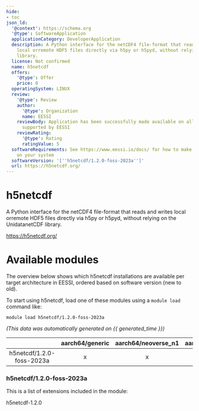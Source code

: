 ```yaml
---
hide:
- toc
json_ld:
  '@context': https://schema.org
  '@type': SoftwareApplication
  applicationCategory: DeveloperApplication
  description: A Python interface for the netCDF4 file-format that reads and writes
    local orremote HDF5 files directly via h5py or h5pyd, without relying on the UnidatanetCDF
    library.
  license: Not confirmed
  name: h5netcdf
  offers:
    '@type': Offer
    price: 0
  operatingSystem: LINUX
  review:
    '@type': Review
    author:
      '@type': Organization
      name: EESSI
    reviewBody: Application has been successfully made available on all architectures
      supported by EESSI
    reviewRating:
      '@type': Rating
      ratingValue: 5
  softwareRequirements: See https://www.eessi.io/docs/ for how to make EESSI available
    on your system
  softwareVersion: '[''h5netcdf/1.2.0-foss-2023a'']'
  url: https://h5netcdf.org/
---
```


h5netcdf
========


A Python interface for the netCDF4 file-format that reads and writes local orremote HDF5 files directly via h5py or h5pyd, without relying on the UnidatanetCDF library.

https://h5netcdf.org/
# Available modules


The overview below shows which h5netcdf installations are available per target architecture in EESSI, ordered based on software version (new to old).

To start using h5netcdf, load one of these modules using a `module load` command like:

```shell
module load h5netcdf/1.2.0-foss-2023a
```

*(This data was automatically generated on {{ generated_time }})*  

| |aarch64/generic|aarch64/neoverse_n1|aarch64/neoverse_v1|x86_64/generic|x86_64/amd/zen2|x86_64/amd/zen3|x86_64/amd/zen4|x86_64/intel/haswell|x86_64/intel/sapphirerapids|x86_64/intel/skylake_avx512|aarch64/nvidia/grace|
| :---: | :---: | :---: | :---: | :---: | :---: | :---: | :---: | :---: | :---: | :---: | :---: |
|h5netcdf/1.2.0-foss-2023a|x|x|x|x|x|x|x|x|x|x|x|


### h5netcdf/1.2.0-foss-2023a

This is a list of extensions included in the module:

h5netcdf-1.2.0
